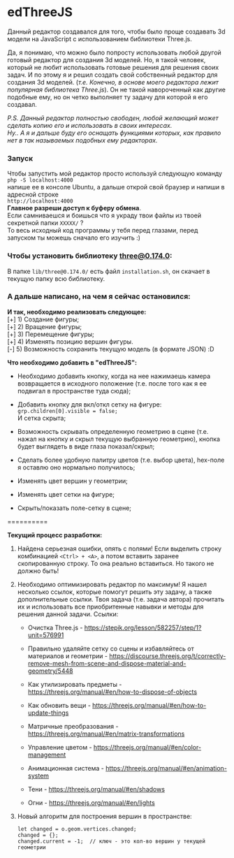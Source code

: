 # edThreeJS

Данный редактор создавался для того, чтобы было проще создавать 3d модели на JavaScript с использованием библиотеки Three.js.

Да, я понимаю, что можно было попросту использовать любой другой готовый редактор для создания 3d моделей.
Но, я такой человек, который не любит использовать готовые решения для решения своих задач. И по этому я и 
решил создать свой собственный редактор для создания 3d моделей. (*т.е. Конечно, в основе моего редактора 
лежит популярная библиотека Three.js*). Он не такой навороченный как другие подобные ему, но он четко выполняет 
ту задачу для которой я его создавал.

*P.S. Данный редактор полностью свободен, любой желающий может сделать копию его и использовать в своих интересах.  
Ну.. А я и дальше буду его оснащать функциями которых, как правило нет в так называемых подобных ему редакторах.*

### Запуск

Чтобы запустить мой редактор просто используй следующую команду  
`php -S localhost:4000`  
напише ее в консоле Ubuntu, а дальше открой свой браузер и напиши в адресной строке  
`http://localhost:4000`  
**Главное разреши доступ к буферу обмена**.  
Если самниваешся и боишься что я украду твои файлы из 
твоей секретной папки `XXXXX/` ?  
То весь исходный код программы у тебя перед глазами, перед запуском ты можешь сначало его изучить :)

### Чтобы установить библиотеку three@0.174.0:
В папке `lib/three@0.174.0/` есть файл `installation.sh`, он скачает в текущую папку всю библиотеку.

### А дальше написано, на чем я сейчас остановился:


**И так, необходимо реализовать следующее:**  
[+] 1) Создание фигуры;  
[+] 2) Вращение фигуры;  
[+] 3) Перемещение фигуры;  
[+] 4) Изменять позицию вершин фигуры.  
[-] 5) Возможность сохранить текущую модель (в формате JSON) :D

**Что необходимо добавить в "edThreeJS":**  
 - Необходимо добавить кнопку, когда на нее нажимаешь камера возвращается 
   в исходного положение (т.е. после того как я ее подвигал в пространстве 
   туда сюда);

 - Добавить кнопку для вкл/откл сетку на фигуре:  
     `grp.children[0].visible = false;`  
   И сетка скрыта;

 - Возможность скрывать определенную геометрию в сцене (т.е. нажал на кнопку и 
   скрыл текущую выбранную геометрию), кнопка будет выглядеть в виде глаза показал/скрыл;

 - Сделать более удобную палитру цветов (т.е. выбор цвета), hex-поле я оставлю оно 
   нормально получилось;

 - Изменять цвет вершин у геометрии;

 - Изменять цвет сетки на фигуре;

 - Скрыть/показать поле-сетку в сцене;



==========

**Текущий процесс разработки:**
  
  1. Найдена серьезная ошибки, опять с полями! Если выделить строку комбинацией `<Ctrl> + <A>`, 
    а потом вставить заранее скопированную строку. То она реально вставиться. Но такого 
    не должно быть!

  2. Необходимо оптимизировать редактор по максимум! Я нашел несколько ссылок, которые 
     помогут решить эту задачу, а также дополнительные ссылки. Твоя задача (т.е. задача автора) прочитать их 
     и использовать все приобритенные навывки и методы для решения данной задачи.
     Ссылки:
       - Очистка Three.js - https://stepik.org/lesson/582257/step/1?unit=576991

      - Правильно удаляйте сетку со сцены и избавляйтесь от 
        материалов и геометрии - https://discourse.threejs.org/t/correctly-remove-mesh-from-scene-and-dispose-material-and-geometry/5448
    
      - Как утилизировать предметы - https://threejs.org/manual/#en/how-to-dispose-of-objects

      - Как обновить вещи - https://threejs.org/manual/#en/how-to-update-things

      - Матричные преобразования - https://threejs.org/manual/#en/matrix-transformations

      - Управление цветом - https://threejs.org/manual/#en/color-management
    
      - Анимационная система - https://threejs.org/manual/#en/animation-system
    
      - Тени - https://threejs.org/manual/#en/shadows
    
      - Огни - https://threejs.org/manual/#en/lights


  3. Новый алгоритм для построения вершин в пространстве:  
     ```
     let changed = o.geom.vertices.changed;  
     changed = {};  
     changed.current = -1;  // ключ - это кол-во вершин у текущей геометрии
     ```


